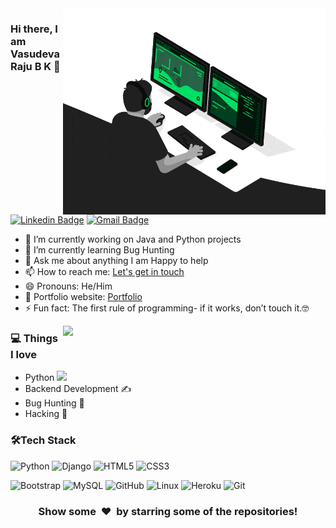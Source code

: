 <img align="right" src="https://github.com/raju1701/raju1701/blob/main/developer.gif" alt="Coder GIF" width="420" height="330">


### Hi there, I am Vasudeva Raju B K 👋
[![Linkedin Badge](https://img.shields.io/badge/-vasudevarajubk-blue?style=flat-square&logo=Linkedin&logoColor=white&link=https://www.linkedin.com/in/vasudeva-raju-b-k-90b637151/)](https://www.linkedin.com/in/vasudeva-raju-b-k-90b637151/)
[![Gmail Badge](https://img.shields.io/badge/-indrapooja20@gmail.com-c14438?style=flat-square&logo=Gmail&logoColor=white&link=mailto:indrapooja20@gmail.com)](mailto:indrapooja20@gmail.com) 

- 🔭 I’m currently working on Java and Python projects
- 🌱 I’m currently learning Bug Hunting 
- 💬 Ask me about anything I am Happy to help
- 📫 How to reach me: [Let's get in touch](https://www.linkedin.com/in/vasudeva-raju-b-k-90b637151)
- 😄 Pronouns: He/Him
- 🎯 Portfolio website: [Portfolio](https://google.com)
- ⚡ Fun fact: The first rule of programming- if it works, don’t touch it.🤓


<a href="https://github.com/anuraghazra/github-readme-stats" title="Go to Source">
      <img align="right" width=420 height="auto" src="https://github-readme-stats.vercel.app/api?username=raju1701&show_icons=true&theme=merko&border_color=61dafb&hide_border=true&include_all_commits=true" />
    </a>  

### 💻 **Things I love**
- Python <img src="https://media.giphy.com/media/WUlplcMpOCEmTGBtBW/giphy.gif" width="30"> 
- Backend Development ✍️
- Bug Hunting 🧐
- Hacking 😬

  
    
### 🛠**Tech Stack**

![Python](https://img.shields.io/badge/-Python-000000?style=flat&logo=python)
![Django](https://img.shields.io/badge/-Django-000000?style=flat&logo=Django)
![HTML5](https://img.shields.io/badge/-HTML5-000000?style=flat&logo=HTML5)
![CSS3](https://img.shields.io/badge/-CSS3-000000?style=flat&logo=CSS3)

![Bootstrap](https://img.shields.io/badge/-Bootstrap-000000?style=flat&logo=bootstrap)
![MySQL](https://img.shields.io/badge/-MySQL-000000?style=flat&logo=MySQL)
![GitHub](https://img.shields.io/badge/-GitHub-000000?style=flat&logo=github&logoColor=FFFFFF)
![Linux](https://img.shields.io/badge/-Linux-000000?style=flat&logo=linux&logoColor=FCC624)
![Heroku](https://img.shields.io/badge/-Heroku-000000?style=flat&logo=heroku)
![Git](https://img.shields.io/badge/-Git-000000?style=flat&logo=git&logoColor=F05032)

<div align="center">
    <h3 align="center">Show some &nbsp;❤️&nbsp; by starring some of the repositories!</h3>
</div>


